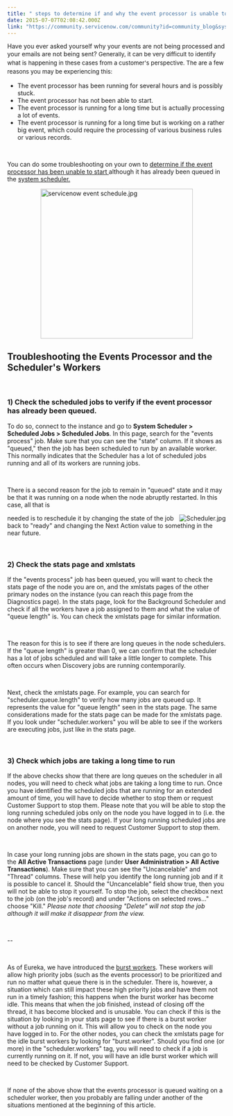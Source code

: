 ```yaml
---
title: " steps to determine if and why the event processor is unable to start"
date: 2015-07-07T02:08:42.000Z
link: "https://community.servicenow.com/community?id=community_blog&sys_id=ae9caee1dbd0dbc01dcaf3231f96193c"
---
```

<p>Have you ever asked yourself why your events are not being processed and your emails are not being sent? <span style="font-size: 10pt; line-height: 1.5em;">Generally, it can be very difficult to identify what is happening in these cases from a customer&#39;s perspective. The are a few reasons you may be experiencing this:</span></p>
<ul><li>The event processor has been running for several hours and is possibly stuck.</li><li>The event processor has not been able to start.</li><li>The event processor is running for a long time but is actually processing a lot of events.</li><li>The event processor is running for a long time but is working on a rather big event, which could require the processing of various business rules or various records.</li></ul>
<p> </p>
<p>You can do some troubleshooting on your own to <a href="community?id&#61;community_blog&amp;sys_id&#61;f0dc6665dbd0dbc01dcaf3231f961955" rel="nofollow">determine if the event processor has been unable to start </a>although it has already been queued in the <a title="ki.servicenow.com/index.php?title&#61;System_Scheduler#gsc.tab&#61;0" href="http://wiki.servicenow.com/index.php?title&#61;System_Scheduler#gsc.tab&#61;0" rel="nofollow">system scheduler.</a></p>
<p><img class="jive-image image-2" style="height: 344.206451612903px; width: 351px; display: block; margin-left: auto; margin-right: auto;" src="94b9c906db941b04ed6af3231f961933.iix" alt="servicenow event schedule.jpg" width="351" height="344" /></p>
<h2>Troubleshooting the Events Processor and the Scheduler&#39;s Workers</h2>
<p> </p>
<h3>1) Check the scheduled jobs to verify if the event processor has already been queued.</h3>
<p>To do so, connect to the instance and go to <strong>System Scheduler &gt; Scheduled Jobs &gt; Scheduled Jobs</strong>. In this page, search for the &#34;events process&#34; job. Make sure that you can see the &#34;state&#34; column. If it shows as &#34;queued,&#34; then the job has been scheduled to run by an available worker. This normally indicates that the Scheduler has a lot of scheduled jobs running and all of its workers are running jobs.</p>
<p> </p>
<p>There is a second reason for the job to remain in &#34;queued&#34; state and it may be that it was running on a node when the node abruptly restarted. In this case, all that is</p>
<p><img class="image-0 jive-image" style="height: auto; float: right;" src="7ce9e775dbd0df04e9737a9e0f9619bc.iix" alt="Scheduler.jpg" /></p>
<p>needed is to reschedule it by changing the state of the job back to &#34;ready&#34; and changing the Next Action value to something in the near future.</p>
<p> </p>
<h3>2) Check the stats page and xmlstats</h3>
<p>If the &#34;events process&#34; job has been queued, you will want to check the stats page of the node you are on, and the xmlstats pages of the other primary nodes on the instance (you can reach this page from the Diagnostics page). In the stats page, look for the Background Scheduler and check if all the workers have a job assigned to them and what the value of &#34;queue length&#34; is. You can check the xmlstats page for similar information.</p>
<p> </p>
<p>The reason for this is to see if there are long queues in the node schedulers. If the &#34;queue length&#34; is greater than 0, we can confirm that the scheduler has a lot of jobs scheduled and will take a little longer to complete. This often occurs when Discovery jobs are running contemporarily.</p>
<p> </p>
<p>Next, check the xmlstats page. For example, you can search for &#34;scheduler.queue.length&#34; to verify how many jobs are queued up. It represents the value for &#34;queue length&#34; seen in the stats page. The same considerations made for the stats page can be made for the xmlstats page. If you look under &#34;scheduler.workers&#34; you will be able to see if the workers are executing jobs, just like in the stats page.</p>
<p> </p>
<h3>3) Check which jobs are taking a long time to run</h3>
<p>If the above checks show that there are long queues on the scheduler in all nodes, you will need to check what jobs are taking a long time to run. Once you have identified the scheduled jobs that are running for an extended amount of time, you will have to decide whether to stop them or request Customer Support to stop them. Please note that you will be able to stop the long running scheduled jobs only on the node you have logged in to (i.e. the node where you see the stats page). If your long running scheduled jobs are on another node, you will need to request Customer Support to stop them.</p>
<p> </p>
<p>In case your long running jobs are shown in the stats page, you can go to the <strong>All Active Transactions</strong> page (under <strong>User Administration &gt; All Active Transactions</strong>). Make sure that you can see the &#34;Uncancelable&#34; and &#34;Thread&#34; columns. These will help you identify the long running job and if it is possible to cancel it. Should the &#34;Uncancelable&#34; field show true, then you will not be able to stop it yourself. To stop the job, select the checkbox next to the job (on the job&#39;s record) and under &#34;Actions on selected rows...&#34; choose &#34;Kill.&#34; <em>Please note that choosing &#34;Delete&#34; will not stop the job although it will make it disappear from the view.</em></p>
<p> </p>
<p>--</p>
<p> </p>
<p>As of Eureka, we have introduced the <a title="ki.servicenow.com/index.php?title&#61;Release:Eureka_Patch_1_Hotfix_6#gsc.tab&#61;0" href="http://wiki.servicenow.com/index.php?title&#61;Release:Eureka_Patch_1_Hotfix_6#gsc.tab&#61;0" rel="nofollow">burst workers</a>. These workers will allow high priority jobs (such as the events processor) to be prioritized and run no matter what queue there is in the scheduler. There is, however, a situation which can still impact these high priority jobs and have them not run in a timely fashion; this happens when the burst worker has become idle. This means that when the job finished, instead of closing off the thread, it has become blocked and is unusable. You can check if this is the situation by looking in your stats page to see if there is a burst worker without a job running on it. This will allow you to check on the node you have logged in to. For the other nodes, you can check the xmlstats page for the idle burst workers by looking for &#34;burst.worker&#34;. Should you find one (or more) in the &#34;scheduler.workers&#34; tag, you will need to check if a job is currently running on it. If not, you will have an idle burst worker which will need to be checked by Customer Support.</p>
<p> </p>
<p>If none of the above show that the events processor is queued waiting on a scheduler worker, then you probably are falling under another of the situations mentioned at the beginning of this article.</p>